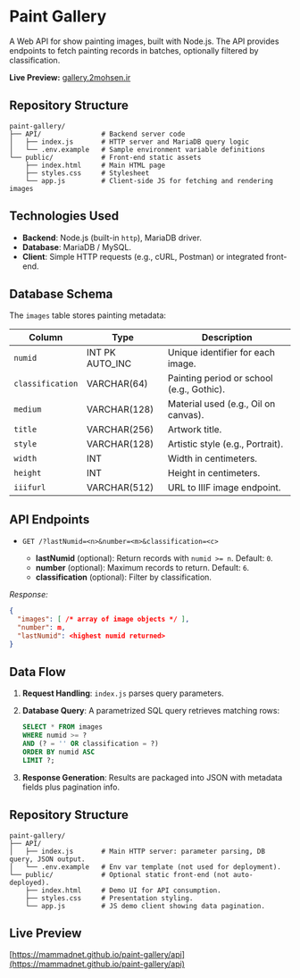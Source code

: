 # Paint Gallery

A Web API for show painting images, built with Node.js. The API provides endpoints to fetch painting records in batches, optionally filtered by classification.

**Live Preview:** [gallery.2mohsen.ir](https://gallery.2mohsen.ir/)

## Repository Structure

```
paint-gallery/
├── API/               # Backend server code
│   ├── index.js       # HTTP server and MariaDB query logic
│   └── .env.example   # Sample environment variable definitions
└── public/            # Front-end static assets
    ├── index.html     # Main HTML page
    ├── styles.css     # Stylesheet
    └── app.js         # Client-side JS for fetching and rendering images
```

## Technologies Used

* **Backend**: Node.js (built-in `http`), MariaDB driver.
* **Database**: MariaDB / MySQL.
* **Client**: Simple HTTP requests (e.g., cURL, Postman) or integrated front-end.

## Database Schema

The `images` table stores painting metadata:

| Column           | Type             | Description                               |
| ---------------- | ---------------- | ----------------------------------------- |
| `numid`          | INT PK AUTO\_INC | Unique identifier for each image.         |
| `classification` | VARCHAR(64)      | Painting period or school (e.g., Gothic). |
| `medium`         | VARCHAR(128)     | Material used (e.g., Oil on canvas).      |
| `title`          | VARCHAR(256)     | Artwork title.                            |
| `style`          | VARCHAR(128)     | Artistic style (e.g., Portrait).          |
| `width`          | INT              | Width in centimeters.                     |
| `height`         | INT              | Height in centimeters.                    |
| `iiifurl`        | VARCHAR(512)     | URL to IIIF image endpoint.               |

## API Endpoints

* `GET /?lastNumid=<n>&number=<m>&classification=<c>`

  * **lastNumid** (optional): Return records with `numid >= n`. Default: `0`.
  * **number** (optional): Maximum records to return. Default: `6`.
  * **classification** (optional): Filter by classification.

*Response:*

```json
{
  "images": [ /* array of image objects */ ],
  "number": m,
  "lastNumid": <highest numid returned>
}
```

## Data Flow

1. **Request Handling**: `index.js` parses query parameters.
2. **Database Query**: A parametrized SQL query retrieves matching rows:

   ```sql
   SELECT * FROM images
   WHERE numid >= ?
   AND (? = '' OR classification = ?)
   ORDER BY numid ASC
   LIMIT ?;
   ```
3. **Response Generation**: Results are packaged into JSON with metadata fields plus pagination info.

## Repository Structure

```
paint-gallery/
├── API/
│   ├── index.js       # Main HTTP server: parameter parsing, DB query, JSON output.
│   └── .env.example   # Env var template (not used for deployment). 
└── public/            # Optional static front-end (not auto-deployed).
    ├── index.html     # Demo UI for API consumption.
    ├── styles.css     # Presentation styling.
    └── app.js         # JS demo client showing data pagination.
```

## Live Preview

[https://mammadnet.github.io/paint-gallery/api](https://mammadnet.github.io/paint-gallery/api)
